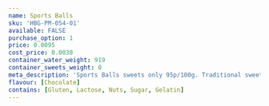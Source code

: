 ```yaml
---
name: Sports Balls
sku: 'HBG-PM-054-01'
available: FALSE
purchase_option: 1
price: 0.0095
cost_price: 0.0038
container_water_weight: 919
container_sweets_weight: 0
meta_description: 'Sports Balls sweets only 95p/100g. Traditional sweets and more at Humbugs Confectionery Store. Specialists in satisfying your sweet tooth!'
flavour: [Chocolate]
contains: [Gluten, Lactose, Nuts, Sugar, Gelatin]
---
```

